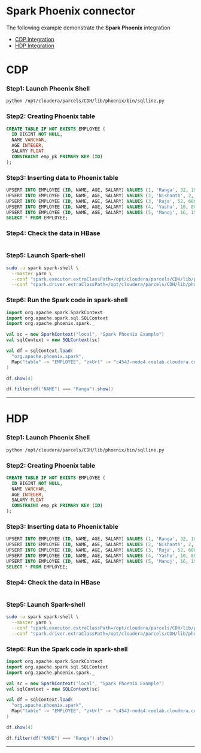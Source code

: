 # Spark  Phoenix connector

The following example demonstrate the **Spark Phoenix** integration

* [CDP Integration](#cdp)
* [HDP Integration](#hdp)

# CDP

### Step1: Launch Phoenix Shell
```sh
python /opt/cloudera/parcels/CDH/lib/phoenix/bin/sqlline.py
```

### Step2: Creating Phoenix table
```sql
CREATE TABLE IF NOT EXISTS EMPLOYEE (
  ID BIGINT NOT NULL, 
  NAME VARCHAR, 
  AGE INTEGER, 
  SALARY FLOAT
  CONSTRAINT emp_pk PRIMARY KEY (ID)
);
```

### Step3: Inserting data to Phoenix table
```sql
UPSERT INTO EMPLOYEE (ID, NAME, AGE, SALARY) VALUES (1, 'Ranga', 32, 10000);
UPSERT INTO EMPLOYEE (ID, NAME, AGE, SALARY) VALUES (2, 'Nishanth', 2, 30000);
UPSERT INTO EMPLOYEE (ID, NAME, AGE, SALARY) VALUES (3, 'Raja', 52, 60000);
UPSERT INTO EMPLOYEE (ID, NAME, AGE, SALARY) VALUES (4, 'Yashu', 10, 8000);
UPSERT INTO EMPLOYEE (ID, NAME, AGE, SALARY) VALUES (5, 'Manoj', 16, 15000);
SELECT * FROM EMPLOYEE;
```

### Step4: Check the data in HBase
```sh
```

### Step5: Launch Spark-shell
```sh
sudo -u spark spark-shell \
  --master yarn \
  --conf "spark.executor.extraClassPath=/opt/cloudera/parcels/CDH/lib/phoenix/lib/phoenix-spark-5.0.0.7.1.4.0-203.jar:/opt/cloudera/parcels/CDH/lib/phoenix/phoenix-client.jar:/opt/cloudera/parcels/CDH/lib/hbase/conf/hbase-site.xml" \
  --conf "spark.driver.extraClassPath=/opt/cloudera/parcels/CDH/lib/phoenix/lib/phoenix-spark-5.0.0.7.1.4.0-203.jar:/opt/cloudera/parcels/CDH/lib/phoenix/phoenix-client.jar:/opt/cloudera/parcels/CDH/lib/hbase/conf/hbase-site.xml"
```

### Step6: Run the Spark code in spark-shell
```scala
import org.apache.spark.SparkContext
import org.apache.spark.sql.SQLContext
import org.apache.phoenix.spark._

val sc = new SparkContext("local", "Spark Phoenix Example")
val sqlContext = new SQLContext(sc)

val df = sqlContext.load(
  "org.apache.phoenix.spark",
  Map("table" -> "EMPLOYEE", "zkUrl" -> "c4543-node4.coelab.cloudera.com:2181")
)

df.show(4)

df.filter(df("NAME") === "Ranga").show()
```
_________________

# HDP

### Step1: Launch Phoenix Shell
```sh
python /opt/cloudera/parcels/CDH/lib/phoenix/bin/sqlline.py
```

### Step2: Creating Phoenix table
```sql
CREATE TABLE IF NOT EXISTS EMPLOYEE (
  ID BIGINT NOT NULL, 
  NAME VARCHAR, 
  AGE INTEGER, 
  SALARY FLOAT
  CONSTRAINT emp_pk PRIMARY KEY (ID)
);
```

### Step3: Inserting data to Phoenix table
```sql
UPSERT INTO EMPLOYEE (ID, NAME, AGE, SALARY) VALUES (1, 'Ranga', 32, 10000);
UPSERT INTO EMPLOYEE (ID, NAME, AGE, SALARY) VALUES (2, 'Nishanth', 2, 30000);
UPSERT INTO EMPLOYEE (ID, NAME, AGE, SALARY) VALUES (3, 'Raja', 52, 60000);
UPSERT INTO EMPLOYEE (ID, NAME, AGE, SALARY) VALUES (4, 'Yashu', 10, 8000);
UPSERT INTO EMPLOYEE (ID, NAME, AGE, SALARY) VALUES (5, 'Manoj', 16, 15000);
SELECT * FROM EMPLOYEE;
```

### Step4: Check the data in HBase
```sh
```

### Step5: Launch Spark-shell
```sh
sudo -u spark spark-shell \
  --master yarn \
  --conf "spark.executor.extraClassPath=/opt/cloudera/parcels/CDH/lib/phoenix/lib/phoenix-spark-5.0.0.7.1.4.0-203.jar:/opt/cloudera/parcels/CDH/lib/phoenix/phoenix-client.jar:/opt/cloudera/parcels/CDH/lib/hbase/conf/hbase-site.xml" \
  --conf "spark.driver.extraClassPath=/opt/cloudera/parcels/CDH/lib/phoenix/lib/phoenix-spark-5.0.0.7.1.4.0-203.jar:/opt/cloudera/parcels/CDH/lib/phoenix/phoenix-client.jar:/opt/cloudera/parcels/CDH/lib/hbase/conf/hbase-site.xml"
```

### Step6: Run the Spark code in spark-shell
```scala
import org.apache.spark.SparkContext
import org.apache.spark.sql.SQLContext
import org.apache.phoenix.spark._

val sc = new SparkContext("local", "Spark Phoenix Example")
val sqlContext = new SQLContext(sc)

val df = sqlContext.load(
  "org.apache.phoenix.spark",
  Map("table" -> "EMPLOYEE", "zkUrl" -> "c4543-node4.coelab.cloudera.com:2181")
)

df.show(4)

df.filter(df("NAME") === "Ranga").show()
```
_________________
